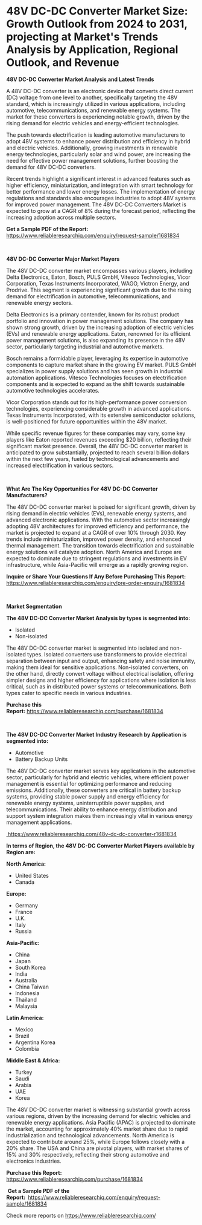 <p><h1>48V DC-DC Converter Market Size: Growth Outlook from 2024 to 2031, projecting at Market's Trends Analysis by Application, Regional Outlook, and Revenue</h1></p><p><strong>48V DC-DC Converter Market Analysis and Latest Trends</strong></p>
<p><p>A 48V DC-DC converter is an electronic device that converts direct current (DC) voltage from one level to another, specifically targeting the 48V standard, which is increasingly utilized in various applications, including automotive, telecommunications, and renewable energy systems. The market for these converters is experiencing notable growth, driven by the rising demand for electric vehicles and energy-efficient technologies. </p><p>The push towards electrification is leading automotive manufacturers to adopt 48V systems to enhance power distribution and efficiency in hybrid and electric vehicles. Additionally, growing investments in renewable energy technologies, particularly solar and wind power, are increasing the need for effective power management solutions, further boosting the demand for 48V DC-DC converters. </p><p>Recent trends highlight a significant interest in advanced features such as higher efficiency, miniaturization, and integration with smart technology for better performance and lower energy losses. The implementation of energy regulations and standards also encourages industries to adopt 48V systems for improved power management. The 48V DC-DC Converters Market is expected to grow at a CAGR of 8% during the forecast period, reflecting the increasing adoption across multiple sectors.</p></p>
<p><strong>Get a Sample PDF of the Report:&nbsp;</strong> <a href="https://www.reliableresearchiq.com/enquiry/request-sample/1681834?utm_campaign=1141&utm_medium=2&utm_source=Github&utm_content=ia&utm_term=27122024&utm_id=48v-dc-dc-converter">https://www.reliableresearchiq.com/enquiry/request-sample/1681834</a></p>
<p>&nbsp;</p>
<p><strong>48V DC-DC Converter Major Market Players</strong></p>
<p><p>The 48V DC-DC converter market encompasses various players, including Delta Electronics, Eaton, Bosch, PULS GmbH, Vitesco Technologies, Vicor Corporation, Texas Instruments Incorporated, WAGO, Victron Energy, and Prodrive. This segment is experiencing significant growth due to the rising demand for electrification in automotive, telecommunications, and renewable energy sectors.</p><p>Delta Electronics is a primary contender, known for its robust product portfolio and innovation in power management solutions. The company has shown strong growth, driven by the increasing adoption of electric vehicles (EVs) and renewable energy applications. Eaton, renowned for its efficient power management solutions, is also expanding its presence in the 48V sector, particularly targeting industrial and automotive markets.</p><p>Bosch remains a formidable player, leveraging its expertise in automotive components to capture market share in the growing EV market. PULS GmbH specializes in power supply solutions and has seen growth in industrial automation applications. Vitesco Technologies focuses on electrification components and is expected to expand as the shift towards sustainable automotive technologies accelerates.</p><p>Vicor Corporation stands out for its high-performance power conversion technologies, experiencing considerable growth in advanced applications. Texas Instruments Incorporated, with its extensive semiconductor solutions, is well-positioned for future opportunities within the 48V market.</p><p>While specific revenue figures for these companies may vary, some key players like Eaton reported revenues exceeding $20 billion, reflecting their significant market presence. Overall, the 48V DC-DC converter market is anticipated to grow substantially, projected to reach several billion dollars within the next few years, fueled by technological advancements and increased electrification in various sectors.</p></p>
<p>&nbsp;</p>
<p><strong>What Are The Key Opportunities For 48V DC-DC Converter Manufacturers?</strong></p>
<p><p>The 48V DC-DC converter market is poised for significant growth, driven by rising demand in electric vehicles (EVs), renewable energy systems, and advanced electronic applications. With the automotive sector increasingly adopting 48V architectures for improved efficiency and performance, the market is projected to expand at a CAGR of over 10% through 2030. Key trends include miniaturization, improved power density, and enhanced thermal management. The transition towards electrification and sustainable energy solutions will catalyze adoption. North America and Europe are expected to dominate due to stringent regulations and investments in EV infrastructure, while Asia-Pacific will emerge as a rapidly growing region.</p></p>
<p><strong>Inquire or Share Your Questions If Any Before Purchasing This Report:</strong> <a href="https://www.reliableresearchiq.com/enquiry/pre-order-enquiry/1681834?utm_campaign=1141&utm_medium=2&utm_source=Github&utm_content=ia&utm_term=27122024&utm_id=48v-dc-dc-converter">https://www.reliableresearchiq.com/enquiry/pre-order-enquiry/1681834</a></p>
<p>&nbsp;</p>
<p><strong>Market Segmentation</strong></p>
<p><strong>The 48V DC-DC Converter Market Analysis by types is segmented into:</strong></p>
<p><ul><li>Isolated</li><li>Non-isolated</li></ul></p>
<p><p>The 48V DC-DC converter market is segmented into isolated and non-isolated types. Isolated converters use transformers to provide electrical separation between input and output, enhancing safety and noise immunity, making them ideal for sensitive applications. Non-isolated converters, on the other hand, directly convert voltage without electrical isolation, offering simpler designs and higher efficiency for applications where isolation is less critical, such as in distributed power systems or telecommunications. Both types cater to specific needs in various industries.</p></p>
<p><strong>Purchase this Report:&nbsp;</strong><a href="https://www.reliableresearchiq.com/purchase/1681834?utm_campaign=1141&utm_medium=2&utm_source=Github&utm_content=ia&utm_term=27122024&utm_id=48v-dc-dc-converter">https://www.reliableresearchiq.com/purchase/1681834</a></p>
<p>&nbsp;</p>
<p><strong>The 48V DC-DC Converter Market Industry Research by Application is segmented into:</strong></p>
<p><ul><li>Automotive</li><li>Battery Backup Units</li></ul></p>
<p><p>The 48V DC-DC converter market serves key applications in the automotive sector, particularly for hybrid and electric vehicles, where efficient power management is essential for optimizing performance and reducing emissions. Additionally, these converters are critical in battery backup systems, providing stable power supply and energy efficiency for renewable energy systems, uninterruptible power supplies, and telecommunications. Their ability to enhance energy distribution and support system integration makes them increasingly vital in various energy management applications.</p></p>
<p><a href="https://www.reliableresearchiq.com/48v-dc-dc-converter-r1681834?utm_campaign=1141&utm_medium=2&utm_source=Github&utm_content=ia&utm_term=27122024&utm_id=48v-dc-dc-converter">&nbsp;https://www.reliableresearchiq.com/48v-dc-dc-converter-r1681834</a></p>
<p><strong>In terms of Region, the 48V DC-DC Converter Market Players available by Region are:</strong></p>
<p>
    <p> <strong> North America: </strong>
        <ul>
            <li>United States</li>
            <li>Canada</li>
        </ul>
        </p> 
    <p> <strong> Europe: </strong>
        <ul>
            <li>Germany</li>
            <li>France</li>
            <li>U.K.</li>
            <li>Italy</li>
            <li>Russia</li>
        </ul>
        </p> 
    <p> <strong> Asia-Pacific: </strong>
        <ul>
            <li>China</li>
            <li>Japan</li>
            <li>South Korea</li>
            <li>India</li>
            <li>Australia</li>
            <li>China Taiwan</li>
            <li>Indonesia</li>
            <li>Thailand</li>
            <li>Malaysia</li>
        </ul>
        </p> 
    <p> <strong> Latin America: </strong>
        <ul>
            <li>Mexico</li>
            <li>Brazil</li>
            <li>Argentina Korea</li>
            <li>Colombia</li>
        </ul>
        </p> 
    <p> <strong> Middle East & Africa: </strong>
        <ul>
            <li>Turkey</li>
            <li>Saudi</li>
            <li>Arabia</li>
            <li>UAE</li>
            <li>Korea</li>
        </ul>
    </p>
    </p>
<p><p>The 48V DC-DC converter market is witnessing substantial growth across various regions, driven by the increasing demand for electric vehicles and renewable energy applications. Asia Pacific (APAC) is projected to dominate the market, accounting for approximately 40% market share due to rapid industrialization and technological advancements. North America is expected to contribute around 25%, while Europe follows closely with a 20% share. The USA and China are pivotal players, with market shares of 15% and 30% respectively, reflecting their strong automotive and electronics industries.</p></p>
<p><strong>Purchase this Report: </strong><a href="https://www.reliableresearchiq.com/purchase/1681834?utm_campaign=1141&utm_medium=2&utm_source=Github&utm_content=ia&utm_term=27122024&utm_id=48v-dc-dc-converter">https://www.reliableresearchiq.com/purchase/1681834</a></p>
<p>&nbsp;<strong>Get a Sample PDF of the Report:&nbsp;&nbsp;</strong><a href="https://www.reliableresearchiq.com/enquiry/request-sample/1681834?utm_campaign=1141&utm_medium=2&utm_source=Github&utm_content=ia&utm_term=27122024&utm_id=48v-dc-dc-converter">https://www.reliableresearchiq.com/enquiry/request-sample/1681834</a></p>
<p><strong></strong></p>
<p>Check more reports on <a href="https://www.reliableresearchiq.com/?utm_campaign=1141&utm_medium=2&utm_source=Github&utm_content=ia&utm_term=27122024&utm_id=48v-dc-dc-converter">https://www.reliableresearchiq.com/</a></p>